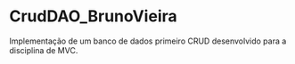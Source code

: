 # CrudDAO_BrunoVieira
Implementação de um banco de dados primeiro CRUD desenvolvido para a disciplina de MVC.
